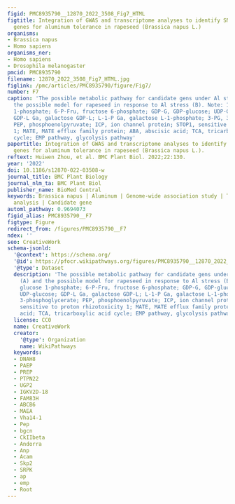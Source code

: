 ```yaml
---
figid: PMC8935790__12870_2022_3508_Fig7_HTML
figtitle: Integration of GWAS and transcriptome analyses to identify SNPs and candidate
  genes for aluminum tolerance in rapeseed (Brassica napus L.)
organisms:
- Brassica napus
- Homo sapiens
organisms_ner:
- Homo sapiens
- Drosophila melanogaster
pmcid: PMC8935790
filename: 12870_2022_3508_Fig7_HTML.jpg
figlink: /pmc/articles/PMC8935790/figure/Fig7/
number: F7
caption: 'The possible metabolic pathway for candidate gens under Al stress (A) and
  the possible model for rapeseed in response to Al stress (B). Note: 1-P-G, glucose
  1-phosphate; 6-P-Fru, fructose 6-phosphate; GDP-G, GDP-glucose; UDP-G, UDP-glucose;
  GDP-L Ga, galactose GDP-L; L-1-P Ga, galactose L-1-phosphate; 3-PG, 3-phosphoglycerate;
  PEP, phosphoenolpyruvate; ICP, ion channel protein; STOP1, sensitive to proton rhizotoxicity
  1; MATE, MATE efflux family protein; ABA, abscisic acid; TCA, tricarboxylic acid
  cycle; EMP pathway, glycolysis pathway'
papertitle: Integration of GWAS and transcriptome analyses to identify SNPs and candidate
  genes for aluminum tolerance in rapeseed (Brassica napus L.).
reftext: Huiwen Zhou, et al. BMC Plant Biol. 2022;22:130.
year: '2022'
doi: 10.1186/s12870-022-03508-w
journal_title: BMC Plant Biology
journal_nlm_ta: BMC Plant Biol
publisher_name: BioMed Central
keywords: Brassica napus | Aluminum | Genome-wide association study | Transcriptomic
  analysis | Candidate gene
automl_pathway: 0.9694073
figid_alias: PMC8935790__F7
figtype: Figure
redirect_from: /figures/PMC8935790__F7
ndex: ''
seo: CreativeWork
schema-jsonld:
  '@context': https://schema.org/
  '@id': https://pfocr.wikipathways.org/figures/PMC8935790__12870_2022_3508_Fig7_HTML.html
  '@type': Dataset
  description: 'The possible metabolic pathway for candidate gens under Al stress
    (A) and the possible model for rapeseed in response to Al stress (B). Note: 1-P-G,
    glucose 1-phosphate; 6-P-Fru, fructose 6-phosphate; GDP-G, GDP-glucose; UDP-G,
    UDP-glucose; GDP-L Ga, galactose GDP-L; L-1-P Ga, galactose L-1-phosphate; 3-PG,
    3-phosphoglycerate; PEP, phosphoenolpyruvate; ICP, ion channel protein; STOP1,
    sensitive to proton rhizotoxicity 1; MATE, MATE efflux family protein; ABA, abscisic
    acid; TCA, tricarboxylic acid cycle; EMP pathway, glycolysis pathway'
  license: CC0
  name: CreativeWork
  creator:
    '@type': Organization
    name: WikiPathways
  keywords:
  - DNAH8
  - PAEP
  - PREP
  - PTPN22
  - UGP2
  - IGKV2D-18
  - FAM83H
  - ABCB6
  - MAEA
  - Vha14-1
  - Pep
  - bgcn
  - CkIIbeta
  - Andorra
  - Anp
  - Acam
  - Skp2
  - SRPK
  - ap
  - emp
  - Root
---
```

